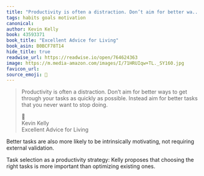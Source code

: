 ```yaml
---
title: "Productivity is often a distraction. Don’t aim for better wa..."
tags: habits goals motivation
canonical: 
author: Kevin Kelly
book: 43593371
book_title: "Excellent Advice for Living"
book_asin: B0BCF78T14
hide_title: true
readwise_url: https://readwise.io/open/764624363
image: https://m.media-amazon.com/images/I/71HRUIqw+TL._SY160.jpg
favicon_url: 
source_emoji: 📕
---
```


> Productivity is often a distraction. Don’t aim for better ways to get through your tasks as quickly as possible. Instead aim for better tasks that you never want to stop doing.
> <div class="quoteback-footer"><div class="quoteback-avatar"><span class="mini-emoji"> 📕</span></div><div class="quoteback-metadata"><div class="metadata-inner"><span style="display:none">FROM:</span><div aria-label="Kevin Kelly" class="quoteback-author"> Kevin Kelly</div><div aria-label="Excellent Advice for Living" class="quoteback-title"> Excellent Advice for Living</div></div></div></div>

Better tasks are also more likely to be intrinsically motivating, not requiring external validation.

Task selection as a productivity strategy: Kelly proposes that choosing the right tasks is more important than optimizing existing ones.